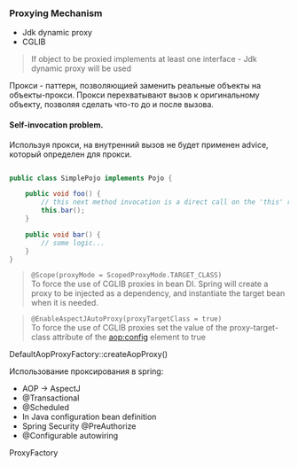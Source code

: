 ### Proxying Mechanism

- Jdk dynamic proxy
- CGLIB

> If object to be proxied implements at least one interface - Jdk dynamic proxy will be used  

Прокси - паттерн, позволяющией заменить реальные объекты на объекты-прокси. Прокси перехватывают вызов к оригинальному объекту, позволяя сделать что-то до и после вызова.


#### Self-invocation problem.  
Используя прокси, на внутренний вызов не будет применен advice, который определен для прокси.

```java

public class SimplePojo implements Pojo {

    public void foo() {
        // this next method invocation is a direct call on the 'this' reference
        this.bar();
    }

    public void bar() {
        // some logic...
    }
}

```

> `@Scope(proxyMode = ScopedProxyMode.TARGET_CLASS)`  
To force the use of CGLIB proxies in bean DI.
>Spring will create a proxy to be injected as a dependency, and instantiate the target bean when it is needed.

> `@EnableAspectJAutoProxy(proxyTargetClass = true)`  
To force the use of CGLIB proxies set the value of the proxy-target-class attribute of the <aop:config> element to true


DefaultAopProxyFactory::createAopProxy()


Использование проксирования в spring:
- AOP -> AspectJ
- @Transactional
- @Scheduled
- In Java configuration bean definition
- Spring Security @PreAuthorize
- @Configurable autowiring
 

ProxyFactory